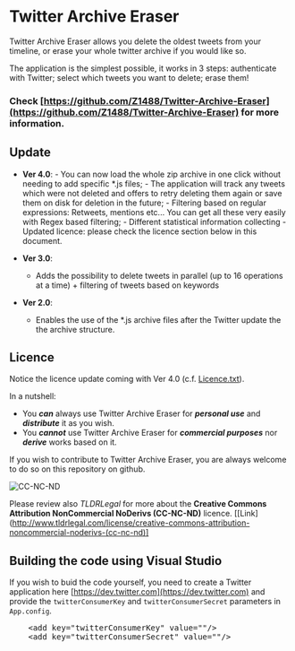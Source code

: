Twitter Archive Eraser
================

Twitter Archive Eraser allows you delete the oldest tweets from your timeline, or erase your whole twitter archive if you would like so.

The application is the simplest possible, it works in 3 steps: authenticate with Twitter; select which tweets you want to delete; erase them!


### Check [https://github.com/Z1488/Twitter-Archive-Eraser](https://github.com/Z1488/Twitter-Archive-Eraser) for more information.


Update
----------

- **Ver 4.0**: 
      - You can now load the whole zip archive in one click without needing to add specific *.js files;
      - The application will track any tweets which were not deleted and offers to retry deleting them again or save them on disk for deletion in the future;
      - Filtering based on regular expressions: Retweets, mentions etc... You can get all these very easily with Regex based filtering;
      - Different statistical information collecting
      - Updated licence: please check the licence section below in this document.
		 
- **Ver 3.0**: 
     - Adds the possibility to delete tweets in parallel (up to 16 operations at a time) + filtering of tweets based on keywords

- **Ver 2.0**: 
     - Enables the use of the *.js archive files after the Twitter update the the archive structure.

Licence
-----------
Notice the licence update coming with Ver 4.0 (c.f. [Licence.txt](Licence.txt)).

In a nutshell:

- You ***can*** always use Twitter Archive Eraser for ***personal use*** and ***distribute*** it as you wish.
- You ***cannot*** use Twitter Archive Eraser for ***commercial purposes*** nor ***derive*** works based on it. 

If you wish to contribute to Twitter Archive Eraser, you are always welcome to do so on this repository on github.

![CC-NC-ND](http://i.creativecommons.org/l/by-nc-nd/3.0/88x31.png)

Please review also *TLDRLegal* for more about the **Creative Commons Attribution NonCommercial NoDerivs (CC-NC-ND)** licence. [[Link](http://www.tldrlegal.com/license/creative-commons-attribution-noncommercial-noderivs-(cc-nc-nd)]

Building the code using Visual Studio
------------------------------------------------------

If you wish to buid the code yourself, you need to create a Twitter application here [https://dev.twitter.com](https://dev.twitter.com) and provide the `twitterConsumerKey` and `twitterConsumerSecret` parameters in `App.config`.
<pre>
	&lt;add key="twitterConsumerKey" value=""/>
	&lt;add key="twitterConsumerSecret" value=""/>
</pre>
